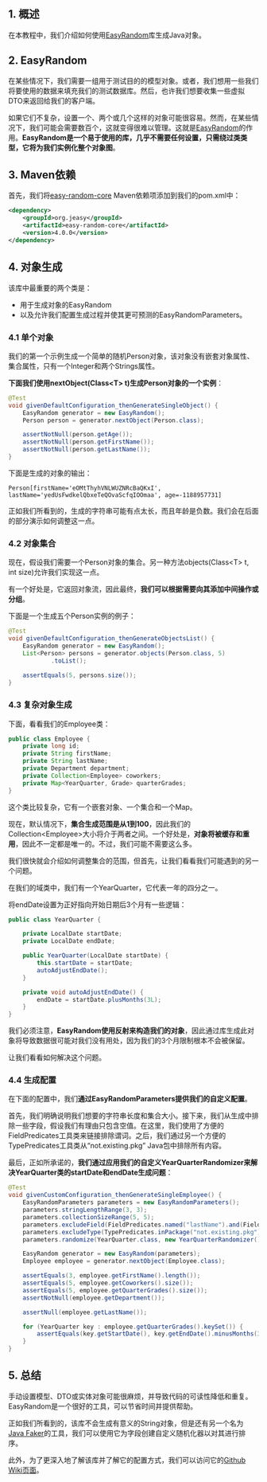 ## 1. 概述

在本教程中，我们介绍如何使用[EasyRandom](https://github.com/j-easy/easy-random)库生成Java对象。

## 2. EasyRandom

在某些情况下，我们需要一组用于测试目的的模型对象。或者，我们想用一些我们将要使用的数据来填充我们的测试数据库。然后，也许我们想要收集一些虚拟DTO来返回给我们的客户端。

如果它们不复杂，设置一个、两个或几个这样的对象可能很容易。然而，在某些情况下，我们可能会需要数百个，这就变得很难以管理。这就是[EasyRandom](https://github.com/j-easy/easy-random)的作用。**EasyRandom是一个易于使用的库，几乎不需要任何设置，只需绕过类类型，它将为我们实例化整个对象图**。

## 3. Maven依赖

首先，我们将[easy-random-core](https://mvnrepository.com/artifact/org.jeasy/easy-random-core/4.0.0) Maven依赖项添加到我们的pom.xml中：

```xml
<dependency>
    <groupId>org.jeasy</groupId>
    <artifactId>easy-random-core</artifactId>
    <version>4.0.0</version>
</dependency>
```

## 4. 对象生成

该库中最重要的两个类是：

-   用于生成对象的EasyRandom
-   以及允许我们配置生成过程并使其更可预测的EasyRandomParameters。

### 4.1 单个对象

我们的第一个示例生成一个简单的随机Person对象，该对象没有嵌套对象属性、集合属性，只有一个Integer和两个Strings属性。

**下面我们使用nextObject(Class<T\> t)生成Person对象的一个实例**：

```java
@Test
void givenDefaultConfiguration_thenGenerateSingleObject() {
    EasyRandom generator = new EasyRandom();
    Person person = generator.nextObject(Person.class);

    assertNotNull(person.getAge());
    assertNotNull(person.getFirstName());
    assertNotNull(person.getLastName());
}
```

下面是生成的对象的输出：

```shell
Person[firstName='eOMtThyhVNLWUZNRcBaQKxI', lastName='yedUsFwdkelQbxeTeQOvaScfqIOOmaa', age=-1188957731]
```

正如我们所看到的，生成的字符串可能有点太长，而且年龄是负数。我们会在后面的部分演示如何调整这一点。

### 4.2 对象集合

现在，假设我们需要一个Person对象的集合。另一种方法objects(Class<T\> t, int size)允许我们实现这一点。

有一个好处是，它返回对象流，因此最终，**我们可以根据需要向其添加中间操作或分组**。

下面是一个生成五个Person实例的例子：

```java
@Test
void givenDefaultConfiguration_thenGenerateObjectsList() {
    EasyRandom generator = new EasyRandom();
    List<Person> persons = generator.objects(Person.class, 5)
            .toList();
    
    assertEquals(5, persons.size());
}
```

### 4.3 复杂对象生成

下面，看看我们的Employee类：

```java
public class Employee {
    private long id;
    private String firstName;
    private String lastName;
    private Department department;
    private Collection<Employee> coworkers;
    private Map<YearQuarter, Grade> quarterGrades;
}
```

这个类比较复杂，它有一个嵌套对象、一个集合和一个Map。

现在，默认情况下，**集合生成范围是从1到100**，因此我们的Collection<Employee\>大小将介于两者之间。一个好处是，**对象将被缓存和重用**，因此不一定都是唯一的。不过，我们可能不需要这么多。

我们很快就会介绍如何调整集合的范围，但首先，让我们看看我们可能遇到的另一个问题。

在我们的域类中，我们有一个YearQuarter，它代表一年的四分之一。

将endDate设置为正好指向开始日期后3个月有一些逻辑：

```java
public class YearQuarter {

    private LocalDate startDate;
    private LocalDate endDate;

    public YearQuarter(LocalDate startDate) {
        this.startDate = startDate;
        autoAdjustEndDate();
    }

    private void autoAdjustEndDate() {
        endDate = startDate.plusMonths(3L);
    }
}
```

我们必须注意，**EasyRandom使用反射来构造我们的对象**，因此通过库生成此对象将导致数据很可能对我们没有用处，因为我们的3个月限制根本不会被保留。

让我们看看如何解决这个问题。

### 4.4 生成配置

在下面的配置中，我们**通过EasyRandomParameters提供我们的自定义配置**。

首先，我们明确说明我们想要的字符串长度和集合大小。接下来，我们从生成中排除一些字段，假设我们有理由只包含空值。在这里，我们使用了方便的FieldPredicates工具类来链接排除谓词。之后，我们通过另一个方便的TypePredicates工具类从“not.existing.pkg” Java包中排除所有内容。

最后，正如所承诺的，**我们通过应用我们的自定义YearQuarterRandomizer来解决YearQuarter类的startDate和endDate生成问题**：

```java
@Test
void givenCustomConfiguration_thenGenerateSingleEmployee() {
    EasyRandomParameters parameters = new EasyRandomParameters();
    parameters.stringLengthRange(3, 3);
    parameters.collectionSizeRange(5, 5);
    parameters.excludeField(FieldPredicates.named("lastName").and(FieldPredicates.inClass(Employee.class)));
    parameters.excludeType(TypePredicates.inPackage("not.existing.pkg"));
    parameters.randomize(YearQuarter.class, new YearQuarterRandomizer());

    EasyRandom generator = new EasyRandom(parameters);
    Employee employee = generator.nextObject(Employee.class);

    assertEquals(3, employee.getFirstName().length());
    assertEquals(5, employee.getCoworkers().size());
    assertEquals(5, employee.getQuarterGrades().size());
    assertNotNull(employee.getDepartment());

    assertNull(employee.getLastName());

    for (YearQuarter key : employee.getQuarterGrades().keySet()) {
        assertEquals(key.getStartDate(), key.getEndDate().minusMonths(3L));
    }
}
```

## 5. 总结

手动设置模型、DTO或实体对象可能很麻烦，并导致代码的可读性降低和重复。EasyRandom是一个很好的工具，可以节省时间并提供帮助。

正如我们所看到的，该库不会生成有意义的String对象，但是还有另一个名为[Java Faker](https://github.com/DiUS/java-faker)的工具，我们可以使用它为字段创建自定义随机化器以对其进行排序。

此外，为了更深入地了解该库并了解它的配置方式，我们可以访问它的[Github Wiki页面](https://github.com/j-easy/easy-random/wiki)。